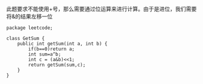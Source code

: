 此题要求不能使用+号，那么需要通过位运算来进行计算。由于是进位，我们需要将&的结果左移一位

```
package leetcode;

class GetSum {
    public int getSum(int a, int b) {
        if(b==0)return a;
        int sum=a^b;
        int c = (a&b)<<1;
        return getSum(sum,c);
    }
}
```

